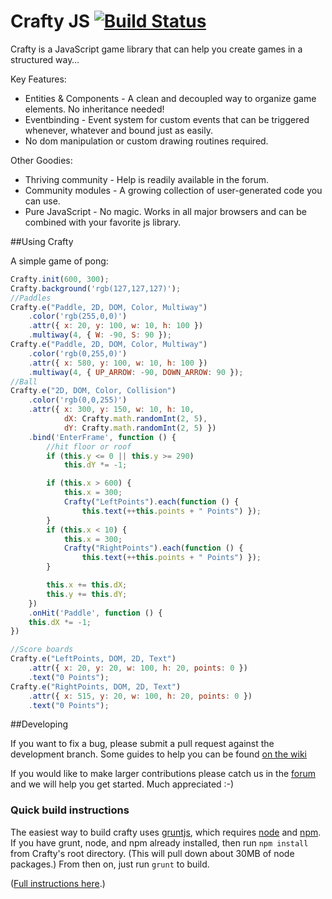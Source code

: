 # Crafty JS [![Build Status](https://travis-ci.org/craftyjs/Crafty.png?branch=develop)](https://travis-ci.org/craftyjs/Crafty)


Crafty is a JavaScript game library that can help you create games in a structured way…

Key Features:

* Entities & Components - A clean and decoupled way to organize game elements. No inheritance needed!
* Eventbinding - Event system for custom events that can be triggered whenever, whatever and bound just as easily.
* No dom manipulation or custom drawing routines required.

Other Goodies:

* Thriving community - Help is readily available in the forum.
* Community modules - A growing collection of user-generated code you can use.
* Pure JavaScript - No magic. Works in all major browsers and can be combined with your favorite js library.


##Using Crafty

A simple game of pong:
```javascript
Crafty.init(600, 300);
Crafty.background('rgb(127,127,127)');
//Paddles
Crafty.e("Paddle, 2D, DOM, Color, Multiway")
	.color('rgb(255,0,0)')
	.attr({ x: 20, y: 100, w: 10, h: 100 })
	.multiway(4, { W: -90, S: 90 });
Crafty.e("Paddle, 2D, DOM, Color, Multiway")
	.color('rgb(0,255,0)')
	.attr({ x: 580, y: 100, w: 10, h: 100 })
	.multiway(4, { UP_ARROW: -90, DOWN_ARROW: 90 });
//Ball
Crafty.e("2D, DOM, Color, Collision")
	.color('rgb(0,0,255)')
	.attr({ x: 300, y: 150, w: 10, h: 10,
			dX: Crafty.math.randomInt(2, 5),
			dY: Crafty.math.randomInt(2, 5) })
	.bind('EnterFrame', function () {
		//hit floor or roof
		if (this.y <= 0 || this.y >= 290)
			this.dY *= -1;

		if (this.x > 600) {
			this.x = 300;
			Crafty("LeftPoints").each(function () {
				this.text(++this.points + " Points") });
		}
		if (this.x < 10) {
			this.x = 300;
			Crafty("RightPoints").each(function () {
				this.text(++this.points + " Points") });
		}

		this.x += this.dX;
		this.y += this.dY;
	})
	.onHit('Paddle', function () {
	this.dX *= -1;
})

//Score boards
Crafty.e("LeftPoints, DOM, 2D, Text")
	.attr({ x: 20, y: 20, w: 100, h: 20, points: 0 })
	.text("0 Points");
Crafty.e("RightPoints, DOM, 2D, Text")
	.attr({ x: 515, y: 20, w: 100, h: 20, points: 0 })
	.text("0 Points");
```


##Developing

If you want to fix a bug, please submit a pull request against the development branch.  Some guides to help you can be found [on the wiki](https://github.com/craftyjs/Crafty/wiki)

If you would like to make larger contributions please catch us in the [forum](https://groups.google.com/forum/?fromgroups#!forum/craftyjs) and we will help you get started. Much appreciated :-)


### Quick build instructions

The easiest way to build crafty uses [gruntjs](http://gruntjs.com/), which requires [node](nodejs.org/) and [npm](https://npmjs.org/).  If you have grunt, node, and npm already installed, then run `npm install` from Crafty's root directory.  (This will pull down about 30MB of node packages.)  From then on, just run `grunt` to build.

([Full instructions here](https://github.com/craftyjs/Crafty/wiki/Building).)
